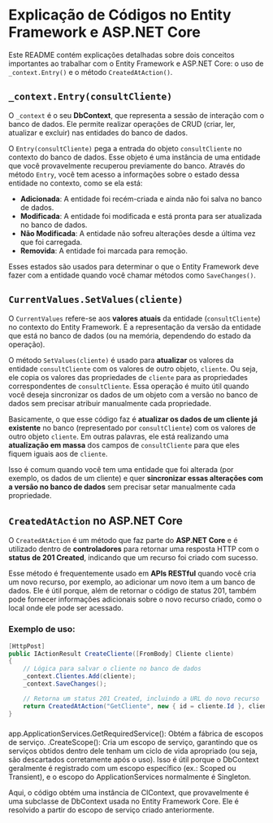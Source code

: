 # Explicação de Códigos no Entity Framework e ASP.NET Core

Este README contém explicações detalhadas sobre dois conceitos importantes ao trabalhar com o Entity Framework e ASP.NET Core: o uso de `_context.Entry()` e o método `CreatedAtAction()`.

## `_context.Entry(consultCliente)`

O `_context` é o seu **DbContext**, que representa a sessão de interação com o banco de dados. Ele permite realizar operações de CRUD (criar, ler, atualizar e excluir) nas entidades do banco de dados.

O `Entry(consultCliente)` pega a entrada do objeto `consultCliente` no contexto do banco de dados. Esse objeto é uma instância de uma entidade que você provavelmente recuperou previamente do banco. Através do método `Entry`, você tem acesso a informações sobre o estado dessa entidade no contexto, como se ela está:

- **Adicionada**: A entidade foi recém-criada e ainda não foi salva no banco de dados.
- **Modificada**: A entidade foi modificada e está pronta para ser atualizada no banco de dados.
- **Não Modificada**: A entidade não sofreu alterações desde a última vez que foi carregada.
- **Removida**: A entidade foi marcada para remoção.

Esses estados são usados para determinar o que o Entity Framework deve fazer com a entidade quando você chamar métodos como `SaveChanges()`.

## `CurrentValues.SetValues(cliente)`

O `CurrentValues` refere-se aos **valores atuais** da entidade (`consultCliente`) no contexto do Entity Framework. É a representação da versão da entidade que está no banco de dados (ou na memória, dependendo do estado da operação).

O método `SetValues(cliente)` é usado para **atualizar** os valores da entidade `consultCliente` com os valores de outro objeto, `cliente`. Ou seja, ele copia os valores das propriedades de `cliente` para as propriedades correspondentes de `consultCliente`. Essa operação é muito útil quando você deseja sincronizar os dados de um objeto com a versão no banco de dados sem precisar atribuir manualmente cada propriedade.

Basicamente, o que esse código faz é **atualizar os dados de um cliente já existente** no banco (representado por `consultCliente`) com os valores de outro objeto `cliente`. Em outras palavras, ele está realizando uma **atualização em massa** dos campos de `consultCliente` para que eles fiquem iguais aos de `cliente`.

Isso é comum quando você tem uma entidade que foi alterada (por exemplo, os dados de um cliente) e quer **sincronizar essas alterações com a versão no banco de dados** sem precisar setar manualmente cada propriedade.

## `CreatedAtAction` no ASP.NET Core

O `CreatedAtAction` é um método que faz parte do **ASP.NET Core** e é utilizado dentro de **controladores** para retornar uma resposta HTTP com o **status de 201 Created**, indicando que um recurso foi criado com sucesso.

Esse método é frequentemente usado em **APIs RESTful** quando você cria um novo recurso, por exemplo, ao adicionar um novo item a um banco de dados. Ele é útil porque, além de retornar o código de status 201, também pode fornecer informações adicionais sobre o novo recurso criado, como o local onde ele pode ser acessado.

### Exemplo de uso:

```csharp
[HttpPost]
public IActionResult CreateCliente([FromBody] Cliente cliente)
{
    // Lógica para salvar o cliente no banco de dados
    _context.Clientes.Add(cliente);
    _context.SaveChanges();

    // Retorna um status 201 Created, incluindo a URL do novo recurso
    return CreatedAtAction("GetCliente", new { id = cliente.Id }, cliente);
}
````
###
app.ApplicationServices.GetRequiredService<IServiceScopeFactory>(): Obtém a fábrica de escopos de serviço.
.CreateScope(): Cria um escopo de serviço, garantindo que os serviços obtidos dentro dele tenham um ciclo de vida apropriado (ou seja, são descartados corretamente após o uso).
Isso é útil porque o DbContext geralmente é registrado com um escopo específico (ex.: Scoped ou Transient), e o escopo do ApplicationServices normalmente é Singleton.

Aqui, o código obtém uma instância de ClContext, que provavelmente é uma subclasse de DbContext usada no Entity Framework Core.
Ele é resolvido a partir do escopo de serviço criado anteriormente.

